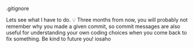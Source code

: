 .gitignore

Lets see what I have to do.
💡 Three months from now, you will probably not remember why you made a given commit, so commit messages are also useful for understanding your own coding choices when you come back to fix something. Be kind to future you!
iosaho